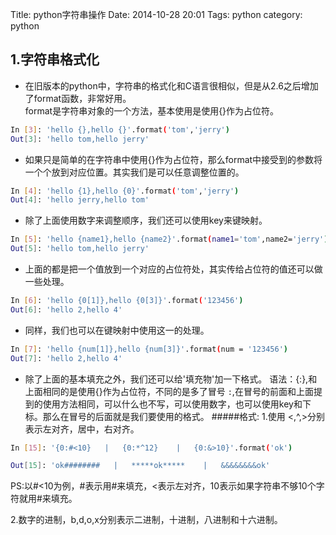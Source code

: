 Title: python字符串操作
Date: 2014-10-28 20:01
Tags: python
category: python   


1.字符串格式化
--------------
* 在旧版本的python中，字符串的格式化和C语言很相似，但是从2.6之后增加了format函数，非常好用。  
format是字符串对象的一个方法，基本使用是使用{}作为占位符。
```bash
In [3]: 'hello {},hello {}'.format('tom','jerry')
Out[3]: 'hello tom,hello jerry'
```

* 如果只是简单的在字符串中使用{}作为占位符，那么format中接受到的参数将一个个放到对应位置。其实我们是可以任意调整位置的。
```bash
In [4]: 'hello {1},hello {0}'.format('tom','jerry')
Out[4]: 'hello jerry,hello tom'
```

* 除了上面使用数字来调整顺序，我们还可以使用key来键映射。  
```bash
In [5]: 'hello {name1},hello {name2}'.format(name1='tom',name2='jerry')
Out[5]: 'hello tom,hello jerry'
```

* 上面的都是把一个值放到一个对应的占位符处，其实传给占位符的值还可以做一些处理。  
```bash
In [6]: 'hello {0[1]},hello {0[3]}'.format('123456')
Out[6]: 'hello 2,hello 4'
```

* 同样，我们也可以在键映射中使用这一的处理。
```bash
In [7]: 'hello {num[1]},hello {num[3]}'.format(num = '123456')
Out[7]: 'hello 2,hello 4'
```

* 除了上面的基本填充之外，我们还可以给'填充物'加一下格式。
语法：{:},和上面相同的是使用{}作为占位符，不同的是多了冒号 <code>:</code>,在冒号的前面和上面提到的使用方法相同，可以什么也不写，可以使用数字，也可以使用key和下标。那么在冒号的后面就是我们要使用的格式。
#####格式:
1.使用 <,^,>分别表示左对齐，居中，右对齐。
```bash
In [15]: '{0:#<10}   |   {0:*^12}    |   {0:&>10}'.format('ok')

Out[15]: 'ok########   |   *****ok*****    |   &&&&&&&&ok'
```
PS:以#<10为例，#表示用#来填充，<表示左对齐，10表示如果字符串不够10个字符就用#来填充。  

2.数字的进制，b,d,o,x分别表示二进制，十进制，八进制和十六进制。

